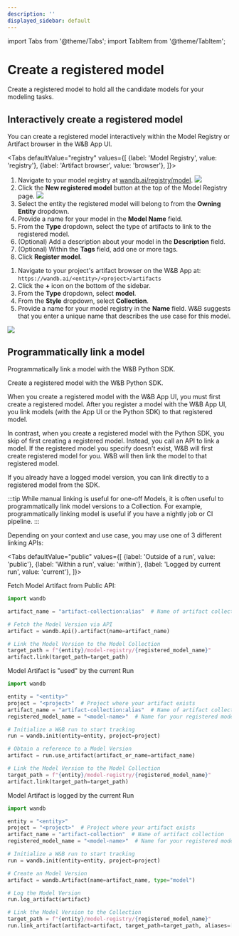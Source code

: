 ```yaml
---
description: ''
displayed_sidebar: default
---
```

import Tabs from '@theme/Tabs';
import TabItem from '@theme/TabItem';

# Create a registered model

Create a registered model to hold all the candidate models for your modeling tasks.


## Interactively create a registered model
You can create a registered model interactively within the Model Registry or Artifact browser in the W&B App UI. 

<Tabs
  defaultValue="registry"
  values={[
    {label: 'Model Registry', value: 'registry'},
    {label: 'Artifact browser', value: 'browser'},
  ]}>
  <TabItem value="registry">

1. Navigate to your model registry at [wandb.ai/registry/model](https://wandb.ai/registry/model).
![](/images/models/create_registered_model_1.png)
2. Click the **New registered model** button at the top of the Model Registry page.
![](/images/models/create_registered_model_3.png)
3. Select the entity the registered model will belong to from the **Owning Entity** dropdown.
4. Provide a name for your model in the **Model Name** field. 
5. From the **Type** dropdown, select the type of artifacts to link to the registered model.
6. (Optional) Add a description about your model in the **Description** field. 
7. (Optional) Within the **Tags** field, add one or more tags. 
8. Click **Register model**.


  </TabItem>
  <TabItem value="browser">

1. Navigate to your project's artifact browser on the W&B App at: `https://wandb.ai/<entity>/<project>/artifacts`
2. Click the **+** icon on the bottom of the sidebar.
3. From the **Type** dropdown, select **model**.
3. From the **Style** dropdown, select **Collection**.
4. Provide a name for your model registry in the **Name** field. W&B suggests that you enter a unique name that describes the use case for this model.

![](/images/models/browser.gif)

  </TabItem>
</Tabs>


## Programmatically link a model
Programmatically link a model with the W&B Python SDK. 

Create a registered model with the W&B Python SDK. 

When you create a registered model with the W&B App UI, you must first create a registered model. After you register a model with the W&B App UI, you link models (with the App UI or the Python SDK) to that registered model.

In contrast, when you create a registered model with the Python SDK, you skip of first creating a registered model. Instead, you call an API to link a model.  If the registered model you specify doesn't exist, W&B will first create registered model for you. W&B will then link the model to that registered model.

If you already have a logged model version, you can link directly to a registered model from the SDK. 

:::tip
While manual linking is useful for one-off Models, it is often useful to programmatically link model versions to a Collection. For example, programmatically linking model is useful if you have a nightly job or CI pipeline. 
:::

Depending on your context and use case, you may use one of 3 different linking APIs:

<Tabs
  defaultValue="public"
  values={[
    {label: 'Outside of a run', value: 'public'},
    {label: 'Within a run', value: 'within'},
    {label: 'Logged by current run', value: 'current'},
  ]}>
  <TabItem value="public">

Fetch Model Artifact from Public API:

```python
import wandb

artifact_name = "artifact-collection:alias"  # Name of artifact collection

# Fetch the Model Version via API
artifact = wandb.Api().artifact(name=artifact_name)

# Link the Model Version to the Model Collection
target_path = f"{entity}/model-registry/{registered_model_name}"
artifact.link(target_path=target_path)
```

  </TabItem>
  <TabItem value="within">

Model Artifact is "used" by the current Run

```python
import wandb

entity = "<entity>"
project = "<project>"  # Project where your artifact exists
artifact_name = "artifact-collection:alias"  # Name of artifact collection
registered_model_name = "<model-name>"  # Name for your registered model

# Initialize a W&B run to start tracking
run = wandb.init(entity=entity, project=project)

# Obtain a reference to a Model Version
artifact = run.use_artifact(artifact_or_name=artifact_name)

# Link the Model Version to the Model Collection
target_path = f"{entity}/model-registry/{registered_model_name}"
artifact.link(target_path=target_path)
```
  </TabItem>
  <TabItem value="current">

Model Artifact is logged by the current Run

```python
import wandb

entity = "<entity>"
project = "<project>"  # Project where your artifact exists
artifact_name = "artifact-collection"  # Name of artifact collection
registered_model_name = "<model-name>"  # Name for your registered model

# Initialize a W&B run to start tracking
run = wandb.init(entity=entity, project=project)

# Create an Model Version
artifact = wandb.Artifact(name=artifact_name, type="model")

# Log the Model Version
run.log_artifact(artifact)

# Link the Model Version to the Collection
target_path = f"{entity}/model-registry/{registered_model_name}"
run.link_artifact(artifact=artifact, target_path=target_path, aliases=["Best"])
```

  </TabItem>
</Tabs> 